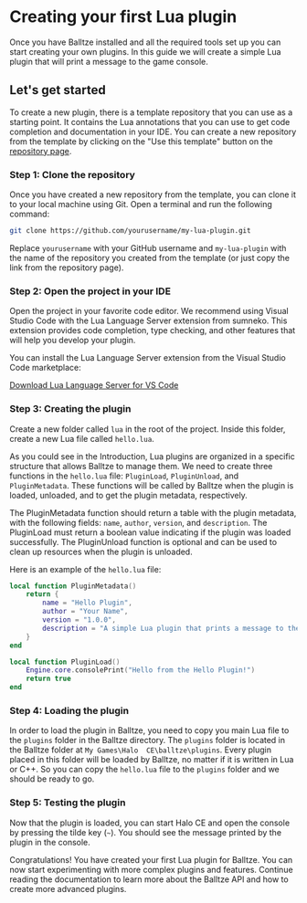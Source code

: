 # Creating your first Lua plugin

Once you have Balltze installed and all the required tools set up you can start creating your own 
plugins. In this guide we will create a simple Lua plugin that will print a message to the game 
console.

## Let's get started

To create a new plugin, there is a template repository that you can use as a starting point. It 
contains the Lua annotations that you can use to get code completion and documentation in your IDE. 
You can create a new repository from the template by clicking on the "Use this template" button on 
the [repository page](https://github.com/MangoFizz/balltze-plugin-lua).

### Step 1: Clone the repository

Once you have created a new repository from the template, you can clone it to your local machine 
using Git. Open a terminal and run the following command:

```bash
git clone https://github.com/yourusername/my-lua-plugin.git
```

Replace `yourusername` with your GitHub username and `my-lua-plugin` with the name of the 
repository you created from the template (or just copy the link from the repository page).

### Step 2: Open the project in your IDE

Open the project in your favorite code editor. We recommend using Visual Studio Code with the Lua 
Language Server extension from sumneko. This extension provides code completion, type checking, and 
other features that will help you develop your plugin. 

You can install the Lua Language Server extension from the Visual Studio Code marketplace:

[Download Lua Language Server for VS Code](https://marketplace.visualstudio.com/items?itemName=sumneko.lua)

### Step 3: Creating the plugin

Create a new folder called `lua` in the root of the project. Inside this folder, create a new Lua 
file called `hello.lua`. 

As you could see in the Introduction, Lua plugins are organized in a specific structure that allows 
Balltze to manage them. We need to create three functions in the `hello.lua` file: `PluginLoad`, 
`PluginUnload`, and `PluginMetadata`. These functions will be called by Balltze when the plugin is 
loaded, unloaded, and to get the plugin metadata, respectively.

The PluginMetadata function should return a table with the plugin metadata, with the following 
fields: `name`, `author`, `version`, and `description`. The PluginLoad must return a boolean value 
indicating if the plugin was loaded successfully. The PluginUnload function is optional and can be 
used to clean up resources when the plugin is unloaded.

Here is an example of the `hello.lua` file:

```lua
local function PluginMetadata()
    return {
        name = "Hello Plugin",
        author = "Your Name",
        version = "1.0.0",
        description = "A simple Lua plugin that prints a message to the console."
    }
end

local function PluginLoad()
    Engine.core.consolePrint("Hello from the Hello Plugin!")
    return true
end
```

### Step 4: Loading the plugin

In order to load the plugin in Balltze, you need to copy you main Lua file to the `plugins` folder 
in the Balltze directory. The `plugins` folder is located in the Balltze folder at `My Games\Halo 
CE\balltze\plugins`. Every plugin placed in this folder will be loaded by Balltze, no matter if it 
is written in Lua or C++. So you can copy the `hello.lua` file to the `plugins` folder and we 
should be ready to go.

### Step 5: Testing the plugin

Now that the plugin is loaded, you can start Halo CE and open the console by pressing the tilde key 
(`~`). You should see the message printed by the plugin in the console.

Congratulations! You have created your first Lua plugin for Balltze. You can now start experimenting 
with more complex plugins and features. Continue reading the documentation to learn more about the 
Balltze API and how to create more advanced plugins.
